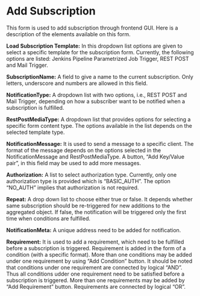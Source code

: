 # Add Subscription

This form is used to add subscription through frontend GUI. Here is a 
description of the elements available on this form.

**Load Subscription Template:** In this dropdown list options are given to 
select a specific template for the subscription form. Currently, the following 
options are listed: Jenkins Pipeline Parametrized Job Trigger, REST POST and 
Mail Trigger.

**SubscriptionName:** A field to give a name to the current subscription. Only 
letters, underscore and numbers are allowed in this field.

**NotificationType:** A dropdown list with two options, i.e., REST POST and 
Mail Trigger, depending on how a subscriber want to be notified when a 
subscription is fulfilled.

**RestPostMediaType:** A dropdown list that provides options for selecting a 
specific form content type. The options available in the list depends on the 
selected template type.

**NotificationMessage:** It is used to send a message to a specific client. The 
format of the message depends on the options selected in the NotificationMessage 
and RestPostMediaType. A button, “Add Key/Value pair”, in this field may be 
used to add more messages.

**Authorization:** A list to select authorization type. Currently, only one 
authorization type is provided which is “BASIC_AUTH”. The option “NO_AUTH” 
implies that authorization is not required.

**Repeat:** A drop down list to choose either true or false. It depends whether 
same subscription should be re-triggered for new additions to the aggregated 
object. If false, the notification will be triggered only the first time when 
conditions are fulfilled. 

**NotificationMeta:** A unique address need to be added for notification.

**Requirement:** It is used to add a requirement, which need to be fulfilled 
before a subscription is triggered. Requirement is added in the form of a 
condition (with a specific format). More than one conditions may be added under 
one requirement by using “Add Condition” button. It should be noted that 
conditions under one requirement are connected by logical “AND”. Thus all 
conditions udder one requirement need to be satisfied before a subscription is 
triggered. More than one requirements may be added by “Add Requirement” button. 
Requirements are connected by logical “OR”.
